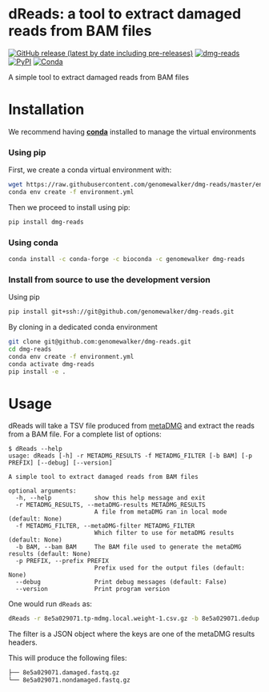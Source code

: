 
# dReads: a tool to extract damaged reads from BAM files


[![GitHub release (latest by date including pre-releases)](https://img.shields.io/github/v/release/genomewalker/dmg-reads?include_prereleases&label=version)](https://github.com/genomewalker/dmg-reads/releases) [![dmg-reads](https://github.com/genomewalker/dmg-reads/workflows/dReads_ci/badge.svg)](https://github.com/genomewalker/dmg-reads/actions) [![PyPI](https://img.shields.io/pypi/v/dmg-reads)](https://pypi.org/project/dmg-reads/) [![Conda](https://img.shields.io/conda/v/genomewalker/dmg-reads)](https://anaconda.org/genomewalker/dmg-reads)

A simple tool to extract damaged reads from BAM files

# Installation

We recommend having [**conda**](https://docs.conda.io/en/latest/) installed to manage the virtual environments

### Using pip

First, we create a conda virtual environment with:

```bash
wget https://raw.githubusercontent.com/genomewalker/dmg-reads/master/environment.yml
conda env create -f environment.yml
```

Then we proceed to install using pip:

```bash
pip install dmg-reads
```

### Using conda

```bash
conda install -c conda-forge -c bioconda -c genomewalker dmg-reads
```

### Install from source to use the development version

Using pip

```bash
pip install git+ssh://git@github.com/genomewalker/dmg-reads.git
```

By cloning in a dedicated conda environment

```bash
git clone git@github.com:genomewalker/dmg-reads.git
cd dmg-reads
conda env create -f environment.yml
conda activate dmg-reads
pip install -e .
```


# Usage

dReads will take a TSV file produced from [metaDMG](https://metadmg-dev.github.io/metaDMG-core/) and extract the reads from a BAM file. 
For a complete list of options:

```
$ dReads --help
usage: dReads [-h] -r METADMG_RESULTS -f METADMG_FILTER [-b BAM] [-p PREFIX] [--debug] [--version]

A simple tool to extract damaged reads from BAM files

optional arguments:
  -h, --help            show this help message and exit
  -r METADMG_RESULTS, --metaDMG-results METADMG_RESULTS
                        A file from metaDMG ran in local mode (default: None)
  -f METADMG_FILTER, --metaDMG-filter METADMG_FILTER
                        Which filter to use for metaDMG results (default: None)
  -b BAM, --bam BAM     The BAM file used to generate the metaDMG results (default: None)
  -p PREFIX, --prefix PREFIX
                        Prefix used for the output files (default: None)
  --debug               Print debug messages (default: False)
  --version             Print program version
```

One would run `dReads` as:

```bash
dReads -r 8e5a029071.tp-mdmg.local.weight-1.csv.gz -b 8e5a029071.dedup.filtered.bam -f '{ "Bayesian_D_max": 0.1, "Bayesian_z": 2.5 }' -b 8e5a029071.dedup.filtered.bam  --only-damaged
```

The filter is a JSON object where the keys are one of the metaDMG results headers.

This will produce the following files:

```bash
├── 8e5a029071.damaged.fastq.gz 
└── 8e5a029071.nondamaged.fastq.gz
```



